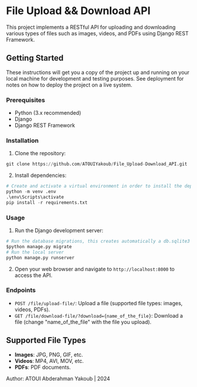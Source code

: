 # File Upload && Download API

This project implements a RESTful API for uploading and downloading various types of files such as images, videos, and PDFs using Django REST Framework.

## Getting Started

These instructions will get you a copy of the project up and running on your local machine for development and testing purposes. See deployment for notes on how to deploy the project on a live system.

### Prerequisites

- Python (3.x recommended)
- Django
- Django REST Framework

### Installation

1. Clone the repository:
```python
git clone https://github.com/ATOUIYakoub/File_Upload-Download_API.git
```

2. Install dependencies:
```python
# Create and activate a virtual environment in order to install the dependencies
python -m venv .env
.\env\Scripts\activate
pip install -r requirements.txt
```

### Usage

1. Run the Django development server:
```python
# Run the database migrations, this creates automatically a db.sqlite3 file
$python manage.py migrate
# Run the local server
python manage.py runserver
```

2. Open your web browser and navigate to `http://localhost:8000` to access the API.

### Endpoints

- `POST /file/upload-file/`: Upload a file (supported file types: images, videos, PDFs).
- `GET /file/download-file/?download={name_of_the_file}`: Download a file (change "name_of_the_file" with the file you upload).

## Supported File Types

- **Images**: JPG, PNG, GIF, etc.
- **Videos**: MP4, AVI, MOV, etc.
- **PDFs**: PDF documents.


Author: ATOUI Abderahman Yakoub | 2024

